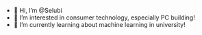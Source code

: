 - 👋 Hi, I’m @Selubi
- 👀 I’m interested in consumer technology, especially PC building!
- 🌱 I’m currently learning about machine learning in university!

<!---
Selubi/Selubi is a ✨ special ✨ repository because its `README.md` (this file) appears on your GitHub profile.
You can click the Preview link to take a look at your changes.
--->
